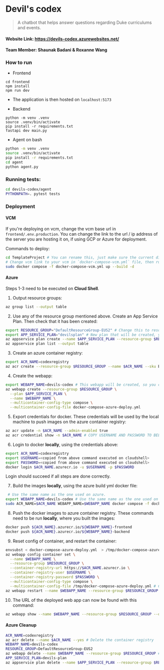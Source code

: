 # Devil's codex

> A chatbot that helps answer questions regarding Duke curriculums and events.

#### Website Link: https://devils-codex.azurewebsites.net/
#### Team Member: Shaunak Badani & Roxanne Wang

### How to run

- Frontend
```
cd frontend
npm install
npm run dev
```
- The application is then hosted on `localhost:5173`


- Backend
```
python -m venv .venv
source .venv/bin/activate
pip install -r requirements.txt
fastapi dev main.py
```

- Agent on bash
```bash
python -m venv .venv
source .venv/bin/activate
pip install -r requirements.txt
cd agent
python agent.py
```


### Running tests:

```bash
cd devils-codex/agent
PYTHONPATH=. pytest tests
```

### Deployment

#### VCM

If you're deploying on vcm, change the vcm base url in `frontend/.env.production`. You can change the link to the url / ip address of the server you are hosting it on, if using GCP or Azure for deployment.

Commands to deploy:

```bash
cd TemplateProject # You can rename this, just make sure the current directory has the docker compose file
# Change vcm link to your vcm in `docker-compose-vcm.yml` file, then run:
sudo docker compose -f docker-compose-vcm.yml up --build -d
```

#### Azure 


Steps 1-3 need to be executed on **Cloud Shell**.

1. Output resource groups:
```bash
az group list --output table
```
2. Use any of the resource group mentioned above. Create an App Service Plan. Then check that it has been created:
```bash
export RESOURCE_GROUP="DefaultResourceGroup-EUS2" # Change this to resource group available you have
export APP_SERVICE_PLAN="devilsplan" # New plan that will be created, you can rename it to any plan you want
az appservice plan create --name $APP_SERVICE_PLAN --resource-group $RESOURCE_GROUP --sku F1 --is-linux
az appservice plan list --output table
```

3. Create an azure container registry:
```bash
export ACR_NAME=codexregistry
az acr create --resource-group $RESOURCE_GROUP --name $ACR_NAME --sku Basic 
```

4. Create the webapp:
```bash
export WEBAPP_NAME=devils-codex # This webapp will be created, so you can name this whatever you wish
az webapp create --resource-group $RESOURCE_GROUP \
  --plan $APP_SERVICE_PLAN \
  --name $WEBAPP_NAME \
  --multicontainer-config-type compose \
  --multicontainer-config-file docker-compose-azure-deploy.yml
```


5. Export credentials for docker. These credentials will be used by the local machine to push images on the azure container registry:
```bash
az acr update -n $ACR_NAME --admin-enabled true
az acr credential show -n $ACR_NAME # COPY USERNAME AND PASSWORD TO BELOW COMMANDS
```

6. Login to docker **locally**, using the credentials above:
```bash
export ACR_NAME=codexregistry
export USERNAME=<copied from above command executed on cloudshell>
export PASSWORD=<copied from above command executed on cloudshell>
docker login $ACR_NAME.azurecr.io -u $USERNAME -p $PASSWORD
```

Login should succeed if all steps are done correctly.

7. Build the images **locally**, using the azure build yml docker file:
```bash
 # Use the same name as the one used on azure.
export WEBAPP_NAME=devils-codex # Use the same name as the one used on azure
sudo ACR_NAME=$ACR_NAME WEBAPP_NAME=$WEBAPP_NAME docker compose -f docker-compose-azure-build.yml build
```

8. Push the docker images to azure container registry. These commands need to be run **locally**, where you built the images:

```bash
docker push ${ACR_NAME}.azurecr.io/${WEBAPP_NAME}-frontend 
docker push ${ACR_NAME}.azurecr.io/${WEBAPP_NAME}-backend
```

9. Reset config of container, and restart the container:
```bash
envsubst < docker-compose-azure-deploy.yml  > /tmp/docker-compose-azure-deploy.yml
az webapp config container set \
  --name $WEBAPP_NAME \
  --resource-group $RESOURCE_GROUP \
  --container-registry-url https://$ACR_NAME.azurecr.io \
  --container-registry-user $USERNAME \
  --container-registry-password $PASSWORD \
  --multicontainer-config-type compose \
  --multicontainer-config-file /tmp/docker-compose-azure-deploy.yml # Changing dockerfile to one with substituted env variables
az webapp restart --name $WEBAPP_NAME --resource-group $RESOURCE_GROUP
```

10. The URL of the deployed web app can now be found with this command:

```bash
az webapp show --name $WEBAPP_NAME --resource-group $RESOURCE_GROUP --query "defaultHostName" -o tsv
```

#### Azure Cleanup

```bash
ACR_NAME=codexregistry
az acr delete --name $ACR_NAME --yes # Delete the container registry
WEBAPP_NAME=devils-codex
RESOURCE_GROUP=DefaultResourceGroup-EUS2
az webapp delete --name $WEBAPP_NAME --resource-group $RESOURCE_GROUP # Deletes webapp and app service plan if the webapp is the only one linked to the service plan
APP_SERVICE_PLAN=devils-plan
az appservice plan delete --name $APP_SERVICE_PLAN --resource-group $RESOURCE_GROUP --yes
```
